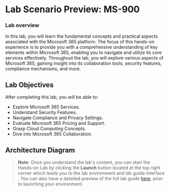 # Lab Scenario Preview: MS-900

### Lab overview

In this lab, you will learn the fundamental concepts and practical aspects associated with the Microsoft 365 platform. The focus of this hands-on experience is to provide you with a comprehensive understanding of key elements within Microsoft 365, enabling you to navigate and utilize its core services effectively. Throughout the lab, you will explore various aspects of Microsoft 365, gaining insight into its collaboration tools, security features, compliance mechanisms, and more.

## Lab Objectives
  
After completing this lab, you will be able to:

- Explore Microsoft 365 Services.
- Understand Security Features.
- Navigate Compliance and Privacy Settings.
- Evaluate Microsoft 365 Pricing and Support.
- Grasp Cloud Computing Concepts.
- Dive into Microsoft 365 Collaboration.

## Architecture Diagram

   

   >**Note**: Once you understand the lab's content, you can start the Hands-on Lab by clicking the **Launch** button located at the top right corner which leads you to the lab environment and lab guide interface . You can also have a detailed preview of the full lab guide [here](https://experience.cloudlabs.ai/#/labguidepreview/f0a9ce6f-37b4-4761-b674-1e989cac8f40), prior to launching your environment.